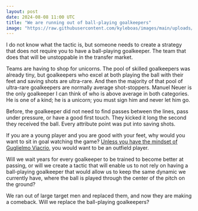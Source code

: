 ```yaml
---
layout: post
date: 2024-08-08 11:00 UTC
title: "We are running out of ball-playing goalkeepers"
image: "https://raw.githubusercontent.com/kyleboas/images/main/uploads/2024/07/27/Image-27Jul2024_16:52:43.png"
---
```


I do not know what the tactic is, but someone needs to create a strategy that does not require you to have a ball-playing goalkeeper. The team that does that will be unstoppable in the transfer market.

<!---more--->

Teams are having to shop for unicorns. The pool of skilled goalkeepers was already tiny, but goalkeepers who excel at both playing the ball with their feet and saving shots are ultra-rare. And then the majority of that pool of ultra-rare goalkeepers are normally average shot-stoppers. Manuel Neuer is the only goalkeeper I can think of who is above average in both categories. He is one of a kind; he is a unicorn; you must sign him and never let him go. 

Before, the goalkeeper did not need to find passes between the lines, pass under pressure, or have a good first touch. They kicked it long the second they received the ball. Every attribute point was put into saving shots.

If you are a young player and you are good with your feet, why would you want to sit in goal watching the game? [Unless you have the mindset of Guglielmo Viacrio](https://tacticsjournal.com/2024/05/03/tottenham-need-to-improvise/), you would want to be an outfield player. 

Will we wait years for every goalkeeper to be trained to become better at passing, or will we create a tactic that will enable us to not rely on having a ball-playing goalkeeper that would allow us to keep the same dynamic we currently have, where the ball is played through the center of the pitch on the ground?

We ran out of large target men and replaced them, and now they are making a comeback. Will we replace the ball-playing goalkeepers?
